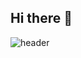 ## Hi there 👋

<!--
**gowonisgood/gowonisgood** is a ✨ _special_ ✨ repository because its `README.md` (this file) appears on your GitHub profile.

Here are some ideas to get you started:

- 🔭 I’m currently working on ...
- 🌱 I’m currently learning ...
- 👯 I’m looking to collaborate on ...
- 🤔 I’m looking for help with ...
- 💬 Ask me about ...
- 📫 How to reach me: ...
- 😄 Pronouns: ...
- ⚡ Fun fact: ...
-->
![header](https://capsule-render.vercel.app/api?type=venom&color=0:EEFF00,100:a82da8&height=300&section=header&text=Gowon%20is%20good!&fontSize=90)

<!--![Top Langs](https://github-readme-stats.vercel.app/api/top-langs/?username=anuraghazra&layout=compact)-->
